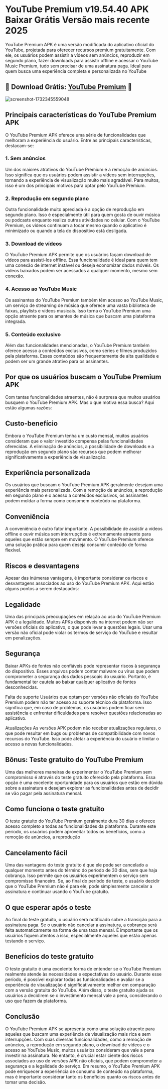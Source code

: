 # YouTube Premium v19.54.40 APK Baixar Grátis Versão mais recente 2025
YouTube Premium APK é uma versão modificada do aplicativo oficial do YouTube, projetada para oferecer recursos premium gratuitamente. Com ele, os usuários podem assistir a vídeos sem anúncios, reproduzir em segundo plano, fazer downloads para assistir offline e acessar o YouTube Music Premium, tudo sem precisar de uma assinatura paga. Ideal para quem busca uma experiência completa e personalizada no YouTube
## 📌 Download Grátis: [YouTube Premium](https://bit.ly/apktudo) 📌
![screenshot-1732345559048](https://github.com/user-attachments/assets/1b09a2d5-75ac-4f96-aa6b-0ce87d783a12)

## Principais características do YouTube Premium APK
O YouTube Premium APK oferece uma série de funcionalidades que melhoram a experiência do usuário. Entre as principais características, destacam-se:

### 1. Sem anúncios
Um dos maiores atrativos do YouTube Premium é a remoção de anúncios. Isso significa que os usuários podem assistir a vídeos sem interrupções, tornando a experiência de visualização muito mais agradável. Para muitos, isso é um dos principais motivos para optar pelo YouTube Premium.

### 2. Reprodução em segundo plano
Outra funcionalidade muito apreciada é a opção de reprodução em segundo plano. Isso é especialmente útil para quem gosta de ouvir música ou podcasts enquanto realiza outras atividades no celular. Com o YouTube Premium, os vídeos continuam a tocar mesmo quando o aplicativo é minimizado ou quando a tela do dispositivo está desligada.

### 3. Download de vídeos
O YouTube Premium APK permite que os usuários façam download de vídeos para assisti-los offline. Essa funcionalidade é ideal para quem tem uma conexão de internet instável ou deseja economizar dados móveis. Os vídeos baixados podem ser acessados a qualquer momento, mesmo sem conexão.

### 4. Acesso ao YouTube Music
Os assinantes do YouTube Premium também têm acesso ao YouTube Music, um serviço de streaming de música que oferece uma vasta biblioteca de faixas, playlists e vídeos musicais. Isso torna o YouTube Premium uma opção atraente para os amantes de música que buscam uma plataforma integrada.

### 5. Conteúdo exclusivo
Além das funcionalidades mencionadas, o YouTube Premium também oferece acesso a conteúdos exclusivos, como séries e filmes produzidos pela plataforma. Esses conteúdos são frequentemente de alta qualidade e podem ser um grande atrativo para os assinantes.
## Por que os usuários buscam o YouTube Premium APK
Com tantas funcionalidades atraentes, não é surpresa que muitos usuários busquem o YouTube Premium APK. Mas o que motiva essa busca? Aqui estão algumas razões:

## Custo-benefício
Embora o YouTube Premium tenha um custo mensal, muitos usuários consideram que o valor investido compensa pelas funcionalidades oferecidas. A eliminação de anúncios, a possibilidade de downloads e a reprodução em segundo plano são recursos que podem melhorar significativamente a experiência de visualização.

## Experiência personalizada
Os usuários que buscam o YouTube Premium APK geralmente desejam uma experiência mais personalizada. Com a remoção de anúncios, a reprodução em segundo plano e o acesso a conteúdos exclusivos, os assinantes podem moldar a forma como consomem conteúdo na plataforma.

## Conveniência
A conveniência é outro fator importante. A possibilidade de assistir a vídeos offline e ouvir música sem interrupções é extremamente atraente para aqueles que estão sempre em movimento. O YouTube Premium oferece uma solução prática para quem deseja consumir conteúdo de forma flexível.
## Riscos e desvantagens
Apesar das inúmeras vantagens, é importante considerar os riscos e desvantagens associados ao uso do YouTube Premium APK. Aqui estão alguns pontos a serem destacados:

## Legalidade
Uma das principais preocupações em relação ao uso do YouTube Premium APK é a legalidade. Muitos APKs disponíveis na internet podem não ser versões oficiais do aplicativo, o que pode levar a questões legais. Usar uma versão não oficial pode violar os termos de serviço do YouTube e resultar em penalizações.

## Segurança
Baixar APKs de fontes não confiáveis pode representar riscos à segurança do dispositivo. Esses arquivos podem conter malware ou vírus que podem comprometer a segurança dos dados pessoais do usuário. Portanto, é fundamental ter cautela ao baixar qualquer aplicativo de fontes desconhecidas.

Falta de suporte
Usuários que optam por versões não oficiais do YouTube Premium podem não ter acesso ao suporte técnico da plataforma. Isso significa que, em caso de problemas, os usuários podem ficar sem assistência e enfrentar dificuldades para resolver questões relacionadas ao aplicativo.

Atualizações
As versões APK podem não receber atualizações regulares, o que pode resultar em bugs ou problemas de compatibilidade com novos recursos do YouTube. Isso pode afetar a experiência do usuário e limitar o acesso a novas funcionalidades.
## Bônus: Teste gratuito do YouTube Premium
Uma das melhores maneiras de experimentar o YouTube Premium sem compromisso é através do teste gratuito oferecido pela plataforma. Essa opção é uma excelente oportunidade para os usuários que estão em dúvida sobre a assinatura e desejam explorar as funcionalidades antes de decidir se vão pagar pela assinatura mensal.

## Como funciona o teste gratuito
O teste gratuito do YouTube Premium geralmente dura 30 dias e oferece acesso completo a todas as funcionalidades da plataforma. Durante este período, os usuários podem aproveitar todos os benefícios, como a remoção de anúncios, a reprodução

## Cancelamento fácil
Uma das vantagens do teste gratuito é que ele pode ser cancelado a qualquer momento antes do término do período de 30 dias, sem que haja cobrança. Isso permite que os usuários experimentem o serviço sem compromisso financeiro. Se, ao final do período de teste, o usuário decidir que o YouTube Premium não é para ele, pode simplesmente cancelar a assinatura e continuar usando o YouTube gratuito.
## O que esperar após o teste
Ao final do teste gratuito, o usuário será notificado sobre a transição para a assinatura paga. Se o usuário não cancelar a assinatura, a cobrança será feita automaticamente na forma de uma taxa mensal. É importante que os usuários fiquem atentos a isso, especialmente aqueles que estão apenas testando o serviço.
## Benefícios do teste gratuito
O teste gratuito é uma excelente forma de entender se o YouTube Premium realmente atende às necessidades e expectativas do usuário. Durante esse período, é possível explorar todas as funcionalidades e avaliar se a experiência de visualização é significativamente melhor em comparação com a versão gratuita do YouTube. Além disso, o teste gratuito ajuda os usuários a decidirem se o investimento mensal vale a pena, considerando o uso que fazem da plataforma.
## Conclusão
O YouTube Premium APK se apresenta como uma solução atraente para aqueles que buscam uma experiência de visualização mais rica e sem interrupções. Com suas diversas funcionalidades, como a remoção de anúncios, a reprodução em segundo plano, o download de vídeos e o acesso ao YouTube Music, muitos usuários consideram que vale a pena investir na assinatura. No entanto, é crucial estar ciente dos riscos associados ao uso de versões APK não oficiais, que podem comprometer a segurança e a legalidade do serviço.
Em resumo, o YouTube Premium APK pode enriquecer a experiência de consumo de conteúdo na plataforma, mas é importante considerar tanto os benefícios quanto os riscos antes de tomar uma decisão.
